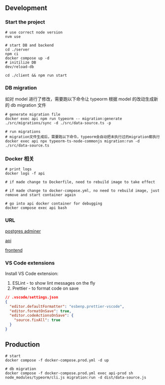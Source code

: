 ## Development

### Start the project

```
# use correct node version
nvm use

# start DB and backend
cd ./server
npm ci
docker compose up -d
# initilize DB
dev/reload-db

cd ./client && npm run start

```

### DB migration

如对 model 进行了修改，需要跑以下命令让 typeorm 根据 model 的改动生成新的 db migration 文件

```
# generate migration file
docker exec api npm run typeorm -- migration:generate ./src/migrations/sync -d ./src/data-source.ts -p

# run migrations
# migration文件生成后，需要跑以下命令，typeorm会自动把未执行过的migration都执行
docker exec api npx typeorm-ts-node-commonjs migration:run -d ./src/data-source.ts
```

### Docker 相关

```
# print logs
docker logs -f api

# if made change to Dockerfile, need to rebuild image to take effect

# if made change to docker-compose.yml, no need to rebuild image, just remove and start container again

# go into api docker container for debugging
docker compose exec api bash
```

### URL

[postgres adminer](http://localhost:8080/?pgsql=db&username=postgres&db=matching_app&ns=public)

[api](http://localhost:4000)

[frontend](http://localhost:3000/matching-event/36cffe10-3f93-40f3-96be-26cb42399955)

### VS Code extensions

Install VS Code extension:

1. ESLint - to show lint messages on the fly
2. Prettier - to format code on save

```json
// .vscode/settings.json
{
  "editor.defaultFormatter": "esbenp.prettier-vscode",
  "editor.formatOnSave": true,
  "editor.codeActionsOnSave": {
    "source.fixAll": true
  }
}
```

## Production

```
# start
docker compose -f docker-compose.prod.yml -d up

# db migration
docker compose -f docker-compose.prod.yml exec api-prod sh
node_modules/typeorm/cli.js migration:run -d dist/data-source.js
```
